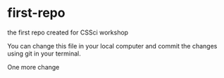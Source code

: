 # first-repo
the first repo created for CSSci workshop

You can change this file in your local computer and commit the changes using git in your terminal.

One more change

